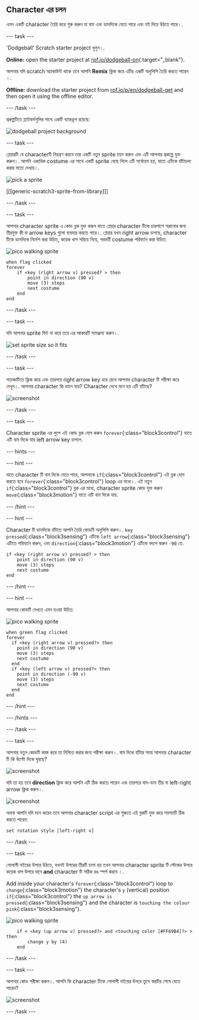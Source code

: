 ## Character এর চলন

এমন একটি character তৈরি করে শুরু করুন যা বাম এবং ডানদিকে যেতে পারে এবং মই দিয়ে উঠতে পারে।.

\--- task \---

'Dodgeball' Scratch starter project খুলুন।.

**Online:** open the starter project at [rpf.io/dodgeball-on](https://rpf.io/dodgeball-on){:target="_blank"}.

আপনার যদি scratch অ্যাকাউন্ট থাকে তবে আপনি **Remix** ক্লিক করে এটির একটি অনুলিপি তৈরি করতে পারেন ।.

**Offline:** download the starter project from [rpf.io/p/en/dodgeball-get](https://rpf.io/p/en/dodgeball-get) and then open it using the offline editor.

\--- /task \---

প্রকল্পটিতে প্ল্যাটফর্মগুলির সাথে একটি ব্যাকড্রপ রয়েছে:

![dodgeball project background](images/dodge-background.png)

\--- task \---

প্লেয়ারটি যে characterটি নিয়ন্ত্রণ করবে তার একটি নতুন sprite চয়ন করুন এবং এটি আপনার প্রকল্পে যুক্ত করুন।. আপনি একাধিক costume এর সাথে একটি sprite বেছে নিলে এটি সর্বোত্তম হয়, যাতে এটিকে হাঁটাচলা করার মতো দেখায়।.

![pick a sprite](images/dodge-characters.png)

[[[generic-scratch3-sprite-from-library]]]

\--- /task \---

\--- task \---

আপনার character sprite এ কোড ব্লক যুক্ত করুন যাতে প্লেয়ার character টিকে চারপাশে সরানোর জন্য তীরযুক্ত কী বা arrow keys গুলো ব্যবহার করতে পারে।. প্লেয়ার যখন right arrow চাপছে, character টিকে ডানদিকে নির্দেশ করা উচিত, কয়েক ধাপ সরিয়ে নিয়ে, পরবর্তী costume পরিবর্তন করা উচিত:

![pico walking sprite](images/pico_walking_sprite.png)

```blocks3
when flag clicked
forever
    if <key (right arrow v) pressed? > then
        point in direction (90 v)
        move (3) steps
        next costume
    end
end
```

\--- /task \---

\--- task \---

যদি আপনার sprite ফিট না করে তবে এর আকারটি সামঞ্জস্য করুন।.

![set sprite size so it fits](images/dodge-sprite-size-annotated.png)

\--- /task \---

\--- task \---

পতাকাটিতে ক্লিক করে এবং তারপরে right arrow key ধরে রেখে আপনার character টি পরীক্ষা করে দেখুন।. আপনার character কি ডানে যায়? Character দেখে মনে হয় এটি হাঁটছে?

![screenshot](images/dodge-walking.png)

\--- /task \---

\--- task \---

Character sprite এর লুপে এই কোড ব্লক যোগ করুন `forever`{:class="block3control"} যাতে এটি বাম দিকে যায় left arrow key চাপলে.

\--- hints \---

\--- hint \---

যাতে character টি বাম দিকে যেতে পারে, আপনাকে `if`{:class="block3control"} এই ব্লক যোগ করতে হবে `forever`{:class="block3control"} loop এর মধ্যে।. এই নতুন `if`{:class="block3control"} ব্লক এর মধ্যে, character sprite কোড যুক্ত করুন `move`{:class="block3motion"} যাতে এটি বাম দিকে যায়.

\--- /hint \---

\--- hint \---

Character টি ডানদিকে হাঁটতে আপনি তৈরি কোডটি অনুলিপি করুন।. `key pressed`{:class="block3sensing"} এটিকে `left arrow`{:class="block3sensing"} এটিতে পরিবর্তন করুন, এবং `direction`{:class="block3motion"} এটিকে বদলে করুন `-90` তে.

```blocks3
if <key (right arrow v) pressed? > then
    point in direction (90 v)
    move (3) steps
    next costume
end
```

\--- /hint \---

\--- hint \---

আপনার কোডটি দেখতে এমন হওয়া উচিত:

![pico walking sprite](images/pico_walking_sprite.png)

```blocks3
when green flag clicked
forever 
  if <key (right arrow v) pressed?> then 
    point in direction (90 v)
    move (3) steps
    next costume
  end
  if <key (left arrow v) pressed?> then 
    point in direction (-90 v)
    move (3) steps
    next costume
  end
end
```

\--- /hint \---

\--- /hints \---

\--- /task \---

\--- task \---

আপনার নতুন কোডটি কাজ করে তা নিশ্চিত করার জন্য পরীক্ষা করুন।. বাম দিকে হাঁটার সময় আপনার character টি কি উল্টো দিকে ঘুরছে?

![screenshot](images/dodge-upside-down.png)

যদি তা হয় তবে **direction** ক্লিক করে আপনি এটি ঠিক করতে পারেন এবং তারপরে বাম-ডান তীর বা left-right arrow ক্লিক করুন।.

![screenshot](images/dodge-left-right-annotated.png)

অথবা আপনি যদি মনে করেন তবে আপনার character script এর শুরুতে এই ব্লকটি যুক্ত করে সমস্যাটি ঠিক করতে পারেন:

```blocks3
set rotation style [left-right v]
```

\--- /task \---

\--- task \---

গোলাপী মইয়ের উপরে উঠতে, যখনই উপরের তীরটি চাপা হয় তখন আপনার character sprite টি স্টেজের উপরে কয়েক ধাপ উপরে যাবে **and** character টি সঠিক রঙ স্পর্শ করবে ।.

Add inside your character's `forever`{:class="block3control"} loop to `change`{:class="block3motion"} the character's `y` (vertical) position `if`{:class="block3control"} the `up arrow is pressed`{:class="block3sensing"} and the character is `touching the colour pink`{:class="block3sensing"}.

![pico walking sprite](images/pico_walking_sprite.png)

```blocks3
    if < <key (up arrow v) pressed?> and <touching color [#FF69B4]?> > then
        change y by (4)
    end
```

\--- /task \---

\--- task \---

আপনার কোড পরীক্ষা করুন।. আপনি কি character টিকে গোলাপী মইয়ের উপরে তুলে স্তরটির শেষে যেতে পারেন?

![screenshot](images/dodge-test-character.png)

\--- /task \---